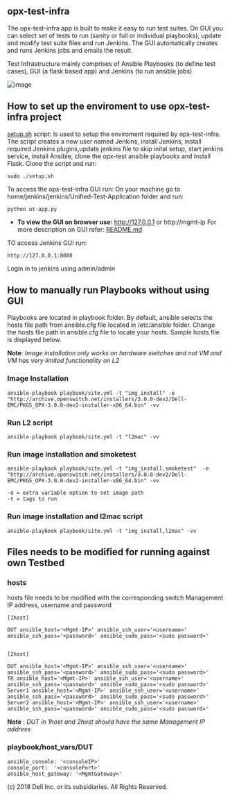 ## opx-test-infra
The opx-test-infra app is built to make it easy to run test suites. On GUI you can select set of tests to run (sanity or full or individual playbooks), update and modify test suite files and run Jenkins. The GUI automatically creates and runs Jenkins jobs and emails the result.

Test Infrastructure mainly comprises of Ansible Playbooks (to define test cases), GUI (a flask based app) and Jenkins (to run ansible jobs) 

![image](https://user-images.githubusercontent.com/14809064/46824733-a685ee00-cd46-11e8-81b3-a3fa2a27923e.png)

## How to set up the enviroment to use opx-test-infra project 
[setup.sh](./setup.sh) script: Is used to setup the enviroment required by opx-test-infra. The script creates a new user named Jenkins, install Jenkins, install required Jenkins plugins,update jenkins file to skip inital setup, start jenkins service, install Ansible, clone the opx-test ansible playbooks and install Flask. 
Clone the script and run:
```
sudo ./setup.sh
```

To access the opx-test-infra GUI run:
On your machine go to home/jenkins/jenkins/Unified-Test-Application folder and run:
```
python ut-app.py
```

* **To view the GUI on browser use:** http://127.0.0.1 or http://mgmt-ip
For more description on GUI refer: [README.md](./jenkins/Unified-Test-Application/README.md)

TO access Jenkins GUI run:
```
http://127.0.0.1:8080
```
Login in to jenkins using admin/admin

## How to manually run Playbooks without using GUI
Playbooks are located in playbook folder. By default, ansible selects the hosts file path from ansible.cfg file located in /etc/ansible folder. Change the hosts file path in ansible.cfg file to locate your hosts. Sample hosts file is displayed below. 

**Note**: *Image installation only works on hardware switches and not VM and VM has very limited functionality on L2*
### Image Installation
```
ansible-playbook playbook/site.yml -t "img_install" -e "http://archive.openswitch.net/installers/3.0.0-dev2/Dell-EMC/PKGS_OPX-3.0.0-dev2-installer-x86_64.bin" -vv
```
### Run L2 script
```
ansible-playbook playbook/site.yml -t "l2mac" -vv
```
### Run image installation and smoketest
```
ansible-playbook playbook/site.yml -t "img_install,smoketest"  -e "http://archive.openswitch.net/installers/3.0.0-dev2/Dell-EMC/PKGS_OPX-3.0.0-dev2-installer-x86_64.bin" -vv

-e = extra variable option to set image path
-t = tags to run
```
### Run image installation and l2mac script
```
ansible-playbook playbook/site.yml -t "img_install,l2mac" -vv
```
## Files needs to be modified for running against own Testbed

### hosts
hosts file needs to be modified with the corresponding switch Management IP address, username and password

```
[1host]

DUT ansible_host='<Mgmt-IP>' ansible_ssh_user='<username>' ansible_ssh_pass='<password>' ansible_sudo_pass='<sudo password>' 


[2host]

DUT ansible_host='<Mgmt-IP>' ansible_ssh_user='<username>' ansible_ssh_pass='<password>' ansible_sudo_pass='<sudo password>'
TR ansible_host='<Mgmt-IP>' ansible_ssh_user='<username>' ansible_ssh_pass='<password>' ansible_sudo_pass='<sudo password>' 
Server1 ansible_host='<Mgmt-IP>' ansible_ssh_user='<username>' ansible_ssh_pass='<password>' ansible_sudo_pass='<sudo password>'
Server2 ansible_host='<Mgmt-IP>' ansible_ssh_user='<username>' ansible_ssh_pass='<password>' ansible_sudo_pass='<sudo password>'   
```
**Note** : *DUT in 1host and 2host should have the same Management IP address*

### playbook/host_vars/DUT

```
ansible_console: '<consoleIP>'
console_port:  '<consolePort>'
ansible_host_gateway: '<MgmtGateway>'
```


(c) 2018 Dell Inc. or its subsidiaries. All Rights Reserved.
